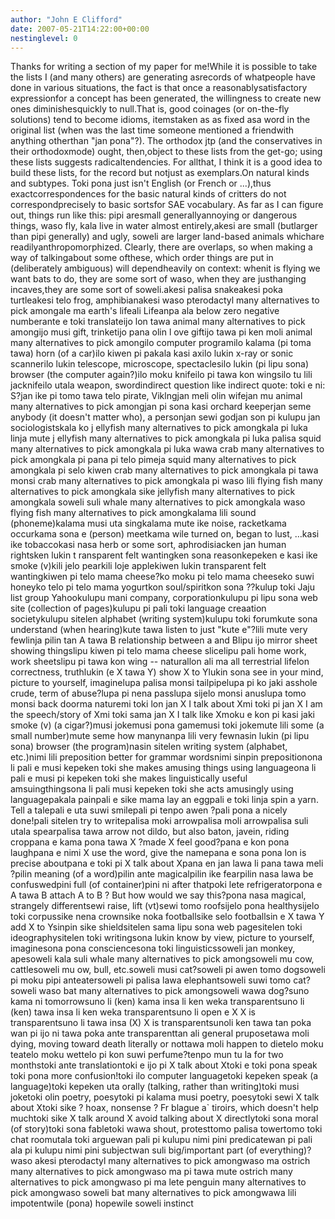 ```yaml
---
author: "John E Clifford"
date: 2007-05-21T14:22:00+00:00
nestinglevel: 0
---
```

Thanks for writing a section of my paper for me!While it is possible to take the lists I (and many others) are generating asrecords of whatpeople have done in various situations, the fact is that once a reasonablysatisfactory expressionfor a concept has been generated, the willingness to create new ones diminishesquickly to null.That is, good coinages (or on-the-fly solutions) tend to become idioms, itemstaken as as fixed asa word in the original list (when was the last time someone mentioned a friendwith anything otherthan "jan pona"?). The orthodox jtp (and the conservatives in their orthodoxmode) ought, then,object to these lists from the get-go; using these lists suggests radicaltendencies. For allthat, I think it is a good idea to build these lists, for the record but notjust as exemplars.On natural kinds and subtypes. Toki pona just isn't English (or French or ...),thus exactcorrespondences for the basic natural kinds of critters do not correspondprecisely to basic sortsfor SAE vocabulary. As far as I can figure out, things run like this: pipi aresmall generallyannoying or dangerous things, waso fly, kala live in water almost entirely,akesi are small (butlarger than pipi generally) and ugly, soweli are larger land-based animals whichare readilyanthropomorphized. Clearly, there are overlaps, so when making a way of talkingabout some ofthese, which order things are put in (deliberately ambiguous) will dependheavily on context: whenit is flying we want bats to do, they are some sort of waso, when they are justhanging incaves,they are some sort of soweli.akesi palisa snakeakesi poka turtleakesi telo frog, amphibianakesi waso pterodactyl many alternatives to pick amongale ma earth's lifeali Lifeanpa ala below zero negative numberante e toki translateijo lon tawa animal many alternatives to pick amongijo musi gift, trinketijo pana olin l ove giftijo tawa pi ken moli animal many alternatives to pick amongilo computer programilo kalama (pi toma tawa) horn (of a car)ilo kiwen pi pakala kasi axilo lukin x-ray or sonic scannerilo lukin telescope, microscope, spectaclesilo lukin (pi lipu sona) browser (the computer again?)ilo moku knifeilo pi tawa kon wingsilo tu lili jacknifeilo utala weapon, swordindirect question like indirect quote: toki e ni: S?jan ike pi tomo tawa telo pirate, Viklngjan meli olin wifejan mu animal many alternatives to pick amongjan pi sona kasi orchard keeperjan seme anybody (it doesn't matter who), a personjan sewi godjan son pi kulupu jan sociologistskala ko j ellyfish many alternatives to pick amongkala pi luka linja mute j ellyfish many alternatives to pick amongkala pi luka palisa squid many alternatives to pick amongkala pi luka wawa crab many alternatives to pick amongkala pi pana pi telo pimeja squid many alternatives to pick amongkala pi selo kiwen crab many alternatives to pick amongkala pi tawa monsi crab many alternatives to pick amongkala pi waso lili flying fish many alternatives to pick amongkala sike jellyfish many alternatives to pick amongkala soweli suli whale many alternatives to pick amongkala waso flying fish many alternatives to pick amongkalama lili sound (phoneme)kalama musi uta singkalama mute ike noise, racketkama occurkama sona e (person) meetkama wile turned on, began to lust, …kasi ike tobaccokasi nasa herb or some sort, aphrodisiacken jan human rightsken lukin t ransparent felt wantingken sona reasonkepeken e kasi ike smoke (v)kili jelo pearkili loje applekiwen lukin transparent felt wantingkiwen pi telo mama cheese?ko moku pi telo mama cheeseko suwi honeyko telo pi telo mama yogurtkon soul/spiritkon sona ??kulup toki Jaju list group Yahookulupu mani company, corporationkulupu pi lipu sona web site (collection of pages)kulupu pi pali toki language creaation societykulupu sitelen alphabet (writing system)kulupu toki forumkute sona understand (when hearing)kute tawa listen to just "kute e"?lili mute very fewlinja pilin tan A tawa B relationship between a and Blipu ijo mirror sheet showing thingslipu kiwen pi telo mama cheese slicelipu pali home work, work sheetslipu pi tawa kon wing --
 naturallon ali ma all terrestrial lifelon correctness, truthlukin (e X tawa Y) show X to Ylukin sona see in your mind, picture to yourself, imaginelupa palisa monsi tailpipelupa pi ko jaki asshole crude, term of abuse?lupa pi nena passlupa sijelo monsi anuslupa tomo monsi back doorma naturemi toki lon jan X I talk about Xmi toki pi jan X I am the speech/story of Xmi toki sama jan X I talk like Xmoku e kon pi kasi jaki smoke (v) (a cigar?)musi jokemusi pona gamemusi toki jokemute lili some (a small number)mute seme how manynanpa lili very fewnasin lukin (pi lipu sona) browser (the program)nasin sitelen writing system (alphabet, etc.)nimi lili preposition better for grammar wordsnimi sinpin prepositionona li pali e musi kepeken toki she makes amusing things using languageona li pali e musi pi kepeken toki she makes linguistically useful amsuingthingsona li pali musi kepeken toki she acts amusingly using languagepakala painpali e sike mama lay an eggpali e toki linja spin a yarn. Tell a talepali e uta suwi smilepali pi tenpo awen ?pali pona a nicely done!pali sitelen try to writepalisa moki arrowpalisa moli arrowpalisa suli utala spearpalisa tawa arrow not dildo, but also baton, javein, riding croppana e kama pona tawa X ?made X feel good?pana e kon pona laughpana e nimi X use the word, give the namepana e sona pona lon is precise aboutpana e toki pi X talk about Xpana en jan lawa li pana tawa meli ?pilin meaning (of a word)pilin ante magicalpilin ike fearpilin nasa lawa be confuswedpini full (of container)pini ni after thatpoki lete refrigeratorpona e A tawa B attach A to B ? But how would we say this?pona nasa magical, strangely differentsewi raise, lift (vt)sewi tomo roofsijelo pona healthysijelo toki corpussike nena crownsike noka footballsike selo footballsin e X tawa Y add X to Ysinpin sike shieldsitelen sama lipu sona web pagesitelen toki ideographysitelen toki writingsona lukin know by view, picture to yourself, imaginesona pona consciencesona toki linguisticssoweli jan monkey, apesoweli kala suli whale many alternatives to pick amongsoweli mu cow, cattlesoweli mu ow, bull, etc.soweli musi cat?soweli pi awen tomo dogsoweli pi moku pipi anteatersoweli pi palisa lawa elephantsoweli suwi tomo cat?soweli waso bat many alternatives to pick amongsoweli wawa dog?suno kama ni tomorrowsuno li (ken) kama insa li ken weka transparentsuno li (ken) tawa insa li ken weka transparentsuno li open e X X is transparentsuno li tawa insa (X) X is transparentsunoli ken tawa tan poka wan pi ijo ni tawa poka ante transparenttan ali general pruposetawa moli dying, moving toward death literally or nottawa moli happen to dietelo moku teatelo moku wettelo pi kon suwi perfume?tenpo mun tu la for two monthstoki ante translationtoki e ijo pi X talk about Xtoki e toki pona speak toki pona more confusion!toki ilo computer languagetoki kepeken speak (a language)toki kepeken uta orally (talking, rather than writing)toki musi joketoki olin poetry, poesytoki pi kalama musi poetry, poesytoki sewi X talk about Xtoki sike ? hoax, nonsense ? Fr blague a\` tiroirs, which doesn't help muchtoki sike X talk around X avoid talking about X directlytoki sona moral (of story)toki sona fabletoki wawa shout, protesttomo palisa towertomo toki chat roomutala toki arguewan pali pi kulupu nimi pini predicatewan pi pali ala pi kulupu nimi pini subjectwan suli big/important part (of everything)?waso akesi pterodactyl many alternatives to pick amongwaso ma ostrich many alternatives to pick amongwaso ma pi tawa mute ostrich many alternatives to pick amongwaso pi ma lete penguin many alternatives to pick amongwaso soweli bat many alternatives to pick amongwawa lili impotentwile (pona) hopewile soweli instinct